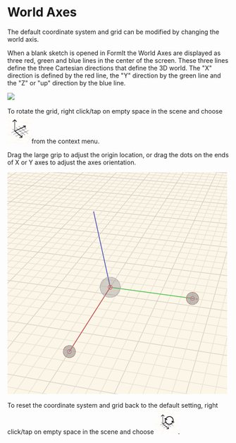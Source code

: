 # World Axes

The default coordinate system and grid can be modified by changing the world axis.

When a blank sketch is opened in FormIt the World Axes are displayed as three red, green and blue lines in the center of the screen. These three lines define the three Cartesian directions that define the 3D world. The "X" direction is defined by the red line, the "Y" direction by the green line and the "Z" or "up" direction by the blue line.

![](Images/GUID-2071F7B8-9E72-46C8-B37A-5D823E17515B-low.png)

To rotate the grid, right click/tap on empty space in the scene and choose ![](Images/GUID-D035D02F-480D-44A2-AE80-4B4FBF3A6117-low.png)from the context menu. 

Drag the large grip to adjust the origin location, or drag the dots on the ends of X or Y axes to adjust the axes orientation.

![](Images/GUID-35918BD8-0867-423B-A6E6-A4960F6D6DD8-low.png)

To reset the coordinate system and grid back to the default setting, right click/tap on empty space in the scene and choose ![](Images/GUID-EB26F44B-70B2-404A-8A7C-57D094D888C3-low.png).

